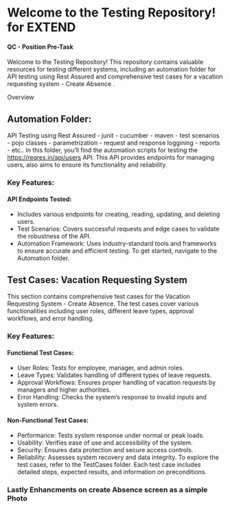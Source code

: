 # Welcome to the Testing Repository! for EXTEND
#### QC - Position Pre-Task 


Welcome to the Testing Repository! This repository contains valuable resources for testing different systems, including an automation folder for API testing using Rest Assured and comprehensive test cases for a vacation requesting system - Create Absence .

Overview

## Automation Folder:
API Testing using Rest Assured - junit - cucumber - maven - test scenarios - pojo classes - parametrization - request and response loggining - reports - etc..
In this folder, you’ll find the automation scripts for testing the https://reqres.in/api/users API. This API provides endpoints for managing users, also aims to ensure its functionality and reliability.

### Key Features:
#### API Endpoints Tested:
* Includes various endpoints for creating, reading, updating, and deleting users.
* Test Scenarios: Covers successful requests and edge cases to validate the robustness of the API.
* Automation Framework: Uses industry-standard tools and frameworks to ensure accurate and efficient testing.
To get started, navigate to the Automation folder. 



## Test Cases: Vacation Requesting System
This section contains comprehensive test cases for the Vacation Requesting System - Create Absence. The test cases cover various functionalities including user roles, different leave types, approval workflows, and error handling.

### Key Features:
#### Functional Test Cases:

* User Roles: Tests for employee, manager, and admin roles.
* Leave Types: Validates handling of different types of leave requests.
* Approval Workflows: Ensures proper handling of vacation requests by managers and higher authorities.
* Error Handling: Checks the system’s response to invalid inputs and system errors.

#### Non-Functional Test Cases:

* Performance: Tests system response under normal or peak loads.
* Usability: Verifies ease of use and accessibility of the system.
* Security: Ensures data protection and secure access controls.
* Reliability: Assesses system recovery and data integrity.
 To explore the test cases, refer to the TestCases folder. Each test case includes detailed steps, expected results, and information on preconditions.

### Lastly Enhancments on create Absence screen as a simple Photo
